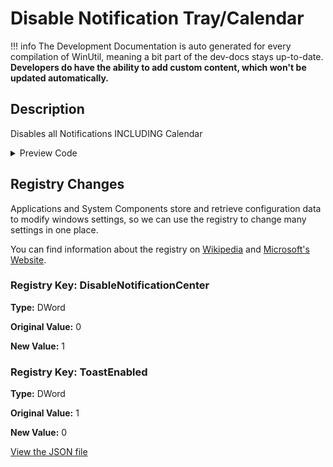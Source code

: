 ﻿# Disable Notification Tray/Calendar


!!! info
     The Development Documentation is auto generated for every compilation of WinUtil, meaning a bit part of the dev-docs stays up-to-date. **Developers do have the ability to add custom content, which won't be updated automatically.**


## Description

Disables all Notifications INCLUDING Calendar

<!-- BEGIN CUSTOM CONTENT -->

<!-- END CUSTOM CONTENT -->

<details>
<summary>Preview Code</summary>

```json
{
    "Content":  "Disable Notification Tray/Calendar",
    "Description":  "Disables all Notifications INCLUDING Calendar",
    "category":  "z__Advanced Tweaks - CAUTION",
    "panel":  "1",
    "Order":  "a026_",
    "registry":  [
                     {
                         "Path":  "HKCU:\\Software\\Policies\\Microsoft\\Windows\\Explorer",
                         "Name":  "DisableNotificationCenter",
                         "Type":  "DWord",
                         "Value":  "1",
                         "OriginalValue":  "0"
                     },
                     {
                         "Path":  "HKCU:\\Software\\Microsoft\\Windows\\CurrentVersion\\PushNotifications",
                         "Name":  "ToastEnabled",
                         "Type":  "DWord",
                         "Value":  "0",
                         "OriginalValue":  "1"
                     }
                 ]
}
```
</details>



## Registry Changes
Applications and System Components store and retrieve configuration data to modify windows settings, so we can use the registry to change many settings in one place.

You can find information about the registry on [Wikipedia](https://www.wikiwand.com/en/Windows_Registry) and [Microsoft's Website](https://learn.microsoft.com/en-us/windows/win32/sysinfo/registry).
### Registry Key: DisableNotificationCenter
**Type:** DWord

**Original Value:** 0

**New Value:** 1

### Registry Key: ToastEnabled
**Type:** DWord

**Original Value:** 1

**New Value:** 0



<!-- BEGIN SECOND CUSTOM CONTENT -->

<!-- END SECOND CUSTOM CONTENT -->

[View the JSON file](https://github.com/ChrisTitusTech/winutil/tree/main/config/tweaks.json)


